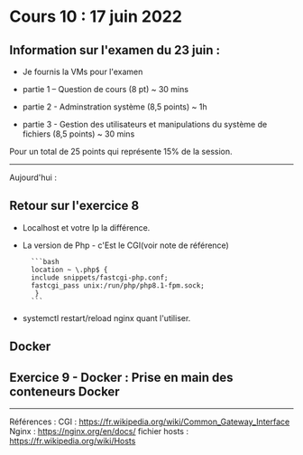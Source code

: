 # Cours 10 : 17 juin 2022

## Information sur l'examen du 23 juin :

- Je fournis la VMs pour l'examen

- partie 1 – Question de cours (8 pt) ~ 30 mins
- partie 2 - Adminstration système (8,5 points) ~ 1h
- partie 3 - Gestion des utilisateurs et manipulations du système de fichiers (8,5 points) ~ 30 mins

Pour un total de 25 points qui représente 15% de la session.

---
Aujourd'hui :

## Retour sur l'exercice 8

- Localhost et votre Ip la différence.
- La version de Php
        - c'Est le CGI(voir note de référence) 

        ```bash
        location ~ \.php$ {
        include snippets/fastcgi-php.conf;
        fastcgi_pass unix:/run/php/php8.1-fpm.sock;
         }
        ```
        
 - systemctl restart/reload nginx quant l'utiliser.

## Docker 
##  Exercice 9 - Docker : Prise en main des conteneurs Docker

---
Références :
 CGI : https://fr.wikipedia.org/wiki/Common_Gateway_Interface
 Nginx : https://nginx.org/en/docs/
 fichier hosts : https://fr.wikipedia.org/wiki/Hosts